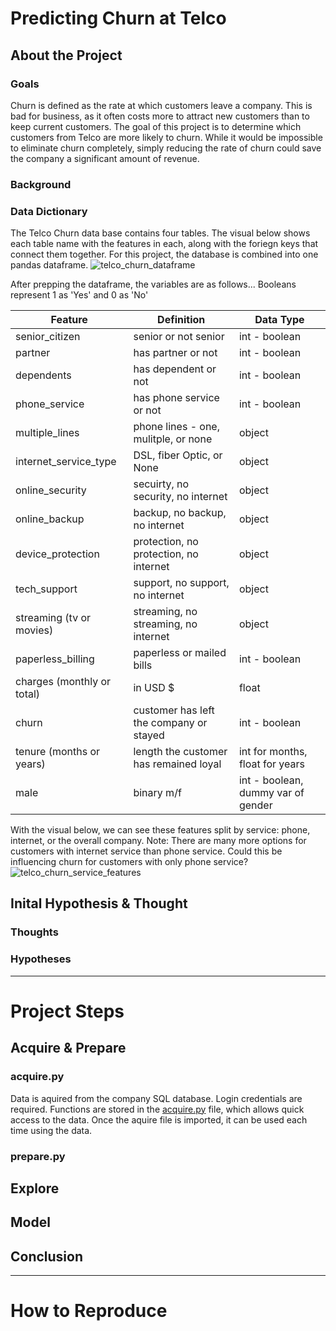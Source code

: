 # **Predicting Churn at Telco**

## About the Project
### Goals
Churn is defined as the rate at which customers leave a company. This is bad for business, as it often costs more to attract new customers than to keep current customers. The goal of this project is to determine which customers from Telco are more likely to churn. While it would be impossible to eliminate churn completely, simply reducing the rate of churn could save the company a significant amount of revenue.
### Background
### Data Dictionary
The Telco Churn data base contains four tables. The visual below shows each table name with the features in each, along with the foriegn keys that connect them together. For this project, the database is combined into one pandas dataframe.
![telco_churn_dataframe](https://i.pinimg.com/originals/94/f3/bc/94f3bcb57a2a2ce1755337dc684b54c1.png)

After prepping the dataframe, the variables are as follows...
Booleans represent 1 as 'Yes' and 0 as 'No'

| Feature                   | Definition                            | Data Type                          |
|---------------------------|---------------------------------------|------------------------------------|
|senior_citizen             |senior or not senior                   |int - boolean                       |
|partner                    |has partner or not                     |int - boolean                       |
|dependents                 |has dependent or not                   |int - boolean                       |
|phone_service              |has phone service or not               |int - boolean                       |
|multiple_lines             |phone lines - one, mulitple, or none   |object                              |
|internet_service_type      |DSL, fiber Optic, or None              |object                              |
|online_security            |secuirty, no security, no internet     |object                              |
|online_backup              |backup, no backup, no internet         |object                              |
|device_protection          |protection, no protection, no internet |object                              |
|tech_support               |support, no support, no internet       |object                              |
|streaming (tv or movies)   |streaming, no streaming, no internet   |object                              |
|paperless_billing          |paperless or mailed bills              |int - boolean                       |
|charges (monthly or total) |in USD $                               |float                               |
|churn                      |customer has left the company or stayed|int - boolean                       |
|tenure (months or years)   |length the customer has remained loyal |int for months, float for years     |
|male                       |binary m/f                             |int - boolean, dummy var of gender  |

With the visual below, we can see these features split by service: phone, internet, or the overall company. Note: There are many more options for customers with internet service than phone service. Could this be influencing churn for customers with only phone service?
![telco_churn_service_features](https://i.pinimg.com/originals/c4/18/fd/c418fd573658ce791234564b3ea1e66d.png)
## Inital Hypothesis & Thought
### Thoughts
### Hypotheses
****
# **Project Steps**
## Acquire & Prepare
### acquire.py
Data is aquired from the company SQL database. Login credentials are required. Functions are stored in the [acquire.py](https://github.com/ThompsonBethany01/Telco_Churn/blob/master/acquire.py) file, which allows quick access to the data. Once the aquire file is imported, it can be used each time using the data.
### prepare.py

## Explore

## Model

## Conclusion
****
# **How to Reproduce**
